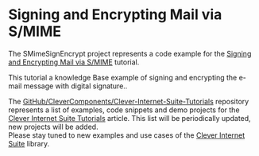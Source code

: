 # Signing and Encrypting Mail via S/MIME

The SMimeSignEncrypt project represents a code example for the [Signing and Encrypting Mail via S/MIME](https://www.clevercomponents.com/portal/kb/a112/signing-and-encrypting-mail-via-s-mime.aspx) tutorial.   

This tutorial a knowledge Base example of signing and encrypting the e-mail message with digital signature..   

The [GitHub/CleverComponents/Clever-Internet-Suite-Tutorials](https://github.com/CleverComponents/Clever-Internet-Suite-Tutorials) repository represents a list of examples, code snippets and demo projects for the [Clever Internet Suite Tutorials](https://www.clevercomponents.com/articles/article035/) article. This list will be periodically updated, new projects will be added.   
Please stay tuned to new examples and use cases of the [Clever Internet Suite](https://www.clevercomponents.com/products/inetsuite/) library.
